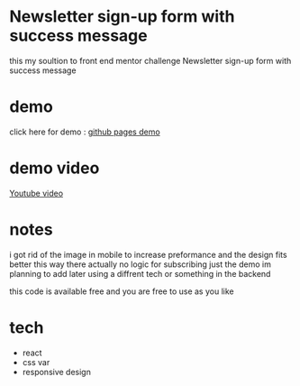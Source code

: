 # Newsletter sign-up form with success message

this my soultion to front end mentor challenge Newsletter sign-up form with success message

# demo
click here for demo : [github pages demo](https://winston9797.github.com/Newsletter-sign-up)


# demo video 
[Youtube video](https://winston9797.github.io/Newsletter-sign-up/)

# notes
i got rid of the image in mobile to increase preformance and the design fits better this way
there actually no logic for subscribing just the demo im planning to add later using a diffrent tech or something in the backend

this code is available free and you are free to use as you like

# tech
- react
- css var
- responsive design
